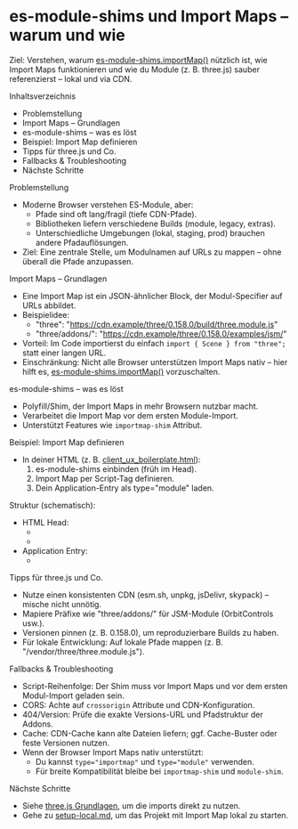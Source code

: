 # es-module-shims und Import Maps – warum und wie

Ziel: Verstehen, warum [es-module-shims.importMap()](features/module-shims.md:1) nützlich ist, wie Import Maps funktionieren und wie du Module (z. B. three.js) sauber referenzierst – lokal und via CDN.

Inhaltsverzeichnis
- Problemstellung
- Import Maps – Grundlagen
- es-module-shims – was es löst
- Beispiel: Import Map definieren
- Tipps für three.js und Co.
- Fallbacks & Troubleshooting
- Nächste Schritte

Problemstellung
- Moderne Browser verstehen ES-Module, aber:
  - Pfade sind oft lang/fragil (tiefe CDN-Pfade).
  - Bibliotheken liefern verschiedene Builds (module, legacy, extras).
  - Unterschiedliche Umgebungen (lokal, staging, prod) brauchen andere Pfadauflösungen.
- Ziel: Eine zentrale Stelle, um Modulnamen auf URLs zu mappen – ohne überall die Pfade anzupassen.

Import Maps – Grundlagen
- Eine Import Map ist ein JSON-ähnlicher Block, der Modul-Specifier auf URLs abbildet.
- Beispielidee:
  - "three": "https://cdn.example/three/0.158.0/build/three.module.js"
  - "three/addons/": "https://cdn.example/three/0.158.0/examples/jsm/"
- Vorteil: Im Code importierst du einfach `import { Scene } from "three";` statt einer langen URL.
- Einschränkung: Nicht alle Browser unterstützen Import Maps nativ – hier hilft es, [es-module-shims.importMap()](features/module-shims.md:1) vorzuschalten.

es-module-shims – was es löst
- Polyfill/Shim, der Import Maps in mehr Browsern nutzbar macht.
- Verarbeitet die Import Map vor dem ersten Module-Import.
- Unterstützt Features wie `importmap-shim` Attribut.

Beispiel: Import Map definieren
- In deiner HTML (z. B. [client_ux_boilerplate.html](client_ux_boilerplate.html)):
  1) es-module-shims einbinden (früh im Head).
  2) Import Map per Script-Tag definieren.
  3) Dein Application-Entry als type="module" laden.

Struktur (schematisch):
- HTML Head:
  - <script async src="https://cdn.skypack.dev/es-module-shims@latest" crossorigin></script>
  - <script type="importmap-shim"> { "imports": { "three": "...", "three/addons/": "..." } } </script>
- Application Entry:
  - <script type="module-shim">
    import { Scene } from "three";
    // App-Start...
    </script>

Tipps für three.js und Co.
- Nutze einen konsistenten CDN (esm.sh, unpkg, jsDelivr, skypack) – mische nicht unnötig.
- Mapiere Präfixe wie "three/addons/" für JSM-Module (OrbitControls usw.).
- Versionen pinnen (z. B. 0.158.0), um reproduzierbare Builds zu haben.
- Für lokale Entwicklung: Auf lokale Pfade mappen (z. B. "/vendor/three/three.module.js").

Fallbacks & Troubleshooting
- Script-Reihenfolge: Der Shim muss vor Import Maps und vor dem ersten Modul-Import geladen sein.
- CORS: Achte auf `crossorigin` Attribute und CDN-Konfiguration.
- 404/Version: Prüfe die exakte Versions-URL und Pfadstruktur der Addons.
- Cache: CDN-Cache kann alte Dateien liefern; ggf. Cache-Buster oder feste Versionen nutzen.
- Wenn der Browser Import Maps nativ unterstützt:
  - Du kannst `type="importmap"` und `type="module"` verwenden.
  - Für breite Kompatibilität bleibe bei `importmap-shim` und `module-shim`.

Nächste Schritte
- Siehe [three.js Grundlagen](features/scene-basics.md), um die imports direkt zu nutzen.
- Gehe zu [setup-local.md](guides/setup-local.md), um das Projekt mit Import Map lokal zu starten.